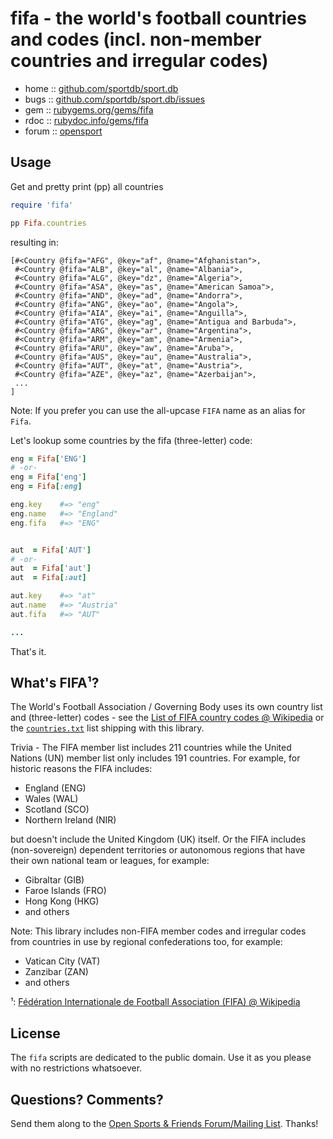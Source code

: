 # fifa - the world's football countries and codes (incl. non-member countries and irregular codes)


* home  :: [github.com/sportdb/sport.db](https://github.com/sportdb/sport.db)
* bugs  :: [github.com/sportdb/sport.db/issues](https://github.com/sportdb/sport.db/issues)
* gem   :: [rubygems.org/gems/fifa](https://rubygems.org/gems/fifa)
* rdoc  :: [rubydoc.info/gems/fifa](http://rubydoc.info/gems/fifa)
* forum :: [opensport](http://groups.google.com/group/opensport)


## Usage

Get and pretty print (pp) all countries

``` ruby
require 'fifa'

pp Fifa.countries
```

resulting in:

```
[#<Country @fifa="AFG", @key="af", @name="Afghanistan">,
 #<Country @fifa="ALB", @key="al", @name="Albania">,
 #<Country @fifa="ALG", @key="dz", @name="Algeria">,
 #<Country @fifa="ASA", @key="as", @name="American Samoa">,
 #<Country @fifa="AND", @key="ad", @name="Andorra">,
 #<Country @fifa="ANG", @key="ao", @name="Angola">,
 #<Country @fifa="AIA", @key="ai", @name="Anguilla">,
 #<Country @fifa="ATG", @key="ag", @name="Antigua and Barbuda">,
 #<Country @fifa="ARG", @key="ar", @name="Argentina">,
 #<Country @fifa="ARM", @key="am", @name="Armenia">,
 #<Country @fifa="ARU", @key="aw", @name="Aruba">,
 #<Country @fifa="AUS", @key="au", @name="Australia">,
 #<Country @fifa="AUT", @key="at", @name="Austria">,
 #<Country @fifa="AZE", @key="az", @name="Azerbaijan">,
 ...
]
```

Note: If you prefer you can use the all-upcase `FIFA` name as an alias for `Fifa`.


Let's lookup some countries by the fifa (three-letter) code:

``` ruby
eng = Fifa['ENG']
# -or-
eng = Fifa['eng']
eng = Fifa[:eng]

eng.key    #=> "eng"
eng.name   #=> "England"
eng.fifa   #=> "ENG"


aut  = Fifa['AUT']
# -or-
aut  = Fifa['aut']
aut  = Fifa[:aut]

aut.key    #=> "at"
aut.name   #=> "Austria"
aut.fifa   #=> "AUT"

...
```


That's it.



## What's FIFA¹?

The World's Football Association / Governing Body
uses its own country list and (three-letter) codes - see
the [List of FIFA country codes @ Wikipedia](https://en.wikipedia.org/wiki/List_of_FIFA_country_codes)
or the [`countries.txt`](https://github.com/sportdb/sport.db/blob/master/fifa/config/countries.txt) list shipping with this library.

Trivia - The FIFA member list includes 211 countries while the United Nations (UN)
member list only includes 191 countries.
For example, for historic reasons the FIFA includes:

- England (ENG)
- Wales (WAL)
- Scotland (SCO)
- Northern Ireland (NIR)

but doesn't include the United Kingdom (UK) itself.
Or the FIFA includes (non-sovereign) dependent territories or autonomous regions
that have their own national team or leagues, for example:

- Gibraltar (GIB)
- Faroe Islands	(FRO)
- Hong Kong (HKG)
- and others


Note: This library includes non-FIFA member codes and irregular codes
from countries in use by regional confederations too, for example:

- Vatican City	(VAT)
- Zanzibar	(ZAN)
- and others


¹: [Fédération Internationale de Football Association (FIFA) @ Wikipedia](https://en.wikipedia.org/wiki/FIFA)

<!--
²: Northern Cyprus (TRNC)	has a four-letter FIFA country code  
-->


## License

The `fifa` scripts are dedicated to the public domain.
Use it as you please with no restrictions whatsoever.


## Questions? Comments?

Send them along to the
[Open Sports & Friends Forum/Mailing List](http://groups.google.com/group/opensport).
Thanks!
